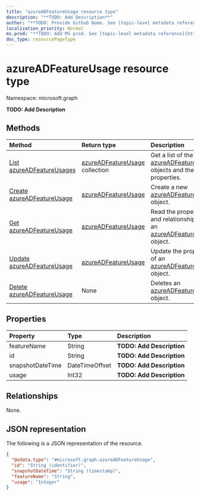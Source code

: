 ```yaml
---
title: "azureADFeatureUsage resource type"
description: "**TODO: Add Description**"
author: "**TODO: Provide Github Name. See [topic-level metadata reference](https://msgo.azurewebsites.net/add/document/guidelines/metadata.html#topic-level-metadata)**"
localization_priority: Normal
ms.prod: "**TODO: Add MS prod. See [topic-level metadata reference](https://msgo.azurewebsites.net/add/document/guidelines/metadata.html#topic-level-metadata)**"
doc_type: resourcePageType
---
```


# azureADFeatureUsage resource type

Namespace: microsoft.graph

**TODO: Add Description**

## Methods
|Method|Return type|Description|
|:---|:---|:---|
|[List azureADFeatureUsages](../api/azureadfeatureusage-list.md)|[azureADFeatureUsage](../resources/azureadfeatureusage.md) collection|Get a list of the [azureADFeatureUsage](../resources/azureadfeatureusage.md) objects and their properties.|
|[Create azureADFeatureUsage](../api/azureadfeatureusage-create.md)|[azureADFeatureUsage](../resources/azureadfeatureusage.md)|Create a new [azureADFeatureUsage](../resources/azureadfeatureusage.md) object.|
|[Get azureADFeatureUsage](../api/azureadfeatureusage-get.md)|[azureADFeatureUsage](../resources/azureadfeatureusage.md)|Read the properties and relationships of an [azureADFeatureUsage](../resources/azureadfeatureusage.md) object.|
|[Update azureADFeatureUsage](../api/azureadfeatureusage-update.md)|[azureADFeatureUsage](../resources/azureadfeatureusage.md)|Update the properties of an [azureADFeatureUsage](../resources/azureadfeatureusage.md) object.|
|[Delete azureADFeatureUsage](../api/azureadfeatureusage-delete.md)|None|Deletes an [azureADFeatureUsage](../resources/azureadfeatureusage.md) object.|

## Properties
|Property|Type|Description|
|:---|:---|:---|
|featureName|String|**TODO: Add Description**|
|id|String|**TODO: Add Description**|
|snapshotDateTime|DateTimeOffset|**TODO: Add Description**|
|usage|Int32|**TODO: Add Description**|

## Relationships
None.

## JSON representation
The following is a JSON representation of the resource.
<!-- {
  "blockType": "resource",
  "keyProperty": "id",
  "@odata.type": "microsoft.graph.azureADFeatureUsage",
  "baseType": "",
  "openType": false
}
-->
``` json
{
  "@odata.type": "#microsoft.graph.azureADFeatureUsage",
  "id": "String (identifier)",
  "snapshotDateTime": "String (timestamp)",
  "featureName": "String",
  "usage": "Integer"
}
```

